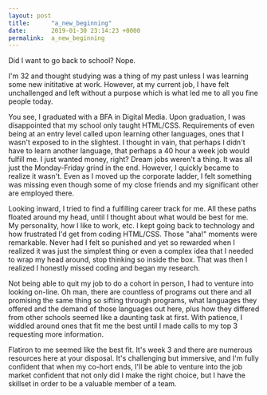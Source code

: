 ```yaml
---
layout: post
title:      "a_new_beginning"
date:       2019-01-30 23:14:23 +0000
permalink:  a_new_beginning
---
```


Did I want to go back to school? Nope. 

I'm 32 and thought studying was a thing of my past unless I was learning some new inititative at work. However, at my current job, I have felt unchallenged and left without a purpose which is what led me to all you fine people today.

You see, I graduated with a BFA in Digital Media. Upon graduation, I was disappointed that my school only taught HTML/CSS. Requirements of even being at an entry level called upon learning other languages, ones that I wasn't exposed to in the slightest. I thought in vain, that perhaps I didn't have to learn another language, that perhaps a 40 hour a week job would fulfill me. I just wanted money, right? Dream jobs weren't a thing. It was all just the Monday-Friday grind in the end. However, I quickly became to realize it wasn't. Even as I moved up the corporate ladder, I felt something was missing even though some of my close friends and my significant other are employed there.

Looking inward, I tried to find a fulfilling career track for me. All these paths floated around my head, until I thought about what would be best for me. My personality, how I like to work, etc. I kept going back to technology and how frustrated I'd get from coding HTML/CSS. Those "aha!" moments were remarkable. Never had I felt so punished and yet so rewarded when I realized it was just the simplest thing or even a complex idea that I needed to wrap my head around, stop thinking so inside the box. That was then I realized I honestly missed coding and began my research. 

Not being able to quit my job to do a cohort in person, I had to venture into looking on-line. Oh man, there are countless of programs out there and all promising the same thing so sifting through programs, what languages they offered and the demand of those languages out here, plus how they differed from other schools seemed like a daunting task at first. With patience, I widdled around ones that fit me the best until I made calls to my top 3 requesting more information. 

Flatiron to me seemed like the best fit. It's week 3 and there are numerous resources here at your disposal. It's challenging but immersive, and I'm fully confident that when my co-hort ends, I'll be able to venture into the job market confident that not only did I make the right choice, but I have the skillset in order to be a valuable member of a team. 





